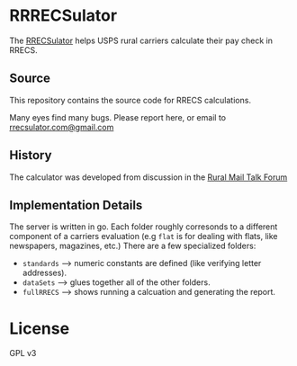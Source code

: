 # RRRECSulator

The [RRECSulator](https://rrecsulator.com) helps USPS rural carriers calculate their pay check in RRECS.

## Source

This repository contains the source code for RRECS calculations.

Many eyes find many bugs.  Please report here, or email to [rrecsulator.com@gmail.com](mailto:rrecsulator.com@gmail.com)

## History

The calculator was developed from discussion in the [Rural Mail Talk Forum](https://www.ruralmailtalk.com/forums/rrecs-detailed-calculations-by-c.31/)

## Implementation Details

The server is written in go.  Each folder roughly corresonds to a different component of a carriers evaluation (e.g `flat` is for dealing with flats, like newspapers, magazines, etc.)  There are a few specialized folders:

- `standards` --> numeric constants are defined (like verifying letter addresses).
- `dataSets` --> glues together all of the other folders.
- `fullRRECS` --> shows running a calcuation and generating the report.

# License
GPL v3
